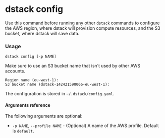# dstack config

Use this command before running any other `dstack` commands to configure 
the AWS region, where dstack will provision compute resources, and
the S3 bucket, where dstack will save data.

### Usage

```shell
dstack config [-p NAME]
```

Make sure to use an S3 bucket name that isn't used by other AWS accounts.

```shell
Region name (eu-west-1):
S3 bucket name (dstack-142421590066-eu-west-1):
```

The configuration is stored in `~/.dstack/config.yaml`.

#### Arguments reference

The following arguments are optional:

- `-p NAME`, `--profile NAME` - (Optional) A name of the AWS profile. Default is `default`.